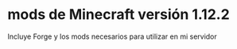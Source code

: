# mods de Minecraft versión 1.12.2

Incluye Forge y los mods necesarios para utilizar en mi servidor
